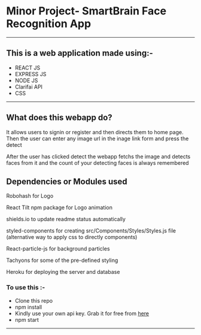 # Minor Project- SmartBrain Face Recognition App

-----------------
## This is a web application made using:-
* REACT JS
* EXPRESS JS
* NODE JS
* Clarifai API
* CSS
-------------
## What does this webapp do?
<p>It allows users to signin or register and then directs them to home page. Then the user can enter any image url in the inage link form and press the detect</p>
<p>After the user has clicked detect the webapp fetchs the image and detects faces from it and the count of your detecting faces is always remembered</p>

## Dependencies or Modules used
<p>Robohash for Logo</p>
<p>React Tilt npm package for Logo animation</p>
<p>shields.io to update readme status automatically</p>
<p>styled-components for creating src/Components/Styles/Styles.js file (alternative way to apply css to directly components)</p>
<p>React-particle-js for background particles</p>
<p>Tachyons for some of the pre-defined styling</p>
<p>Heroku for deploying the server and database</p>

### To use this :-
* Clone this repo
* npm install
* Kindly use your own api key. Grab it for free from [here](https://portal.clarifai.com/apps)
* npm start
-----------------------

